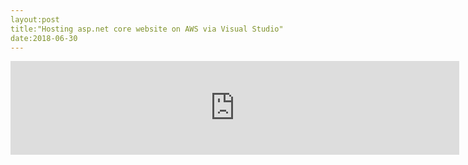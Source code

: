 ```yaml
---
layout:post
title:"Hosting asp.net core website on AWS via Visual Studio"
date:2018-06-30
---
```


<iframe src="https://github.com/CoderIvy/coderivy.github.io/blob/master/resources/publish.netcore2aws.pdf&embedded=true" style="width:718px;" frameborder="0"></iframe>
